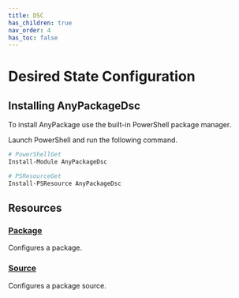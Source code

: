 ```yaml
---
title: DSC
has_children: true
nav_order: 4
has_toc: false
---
```


# Desired State Configuration

## Installing AnyPackageDsc

To install AnyPackage use the built-in PowerShell package manager.

Launch PowerShell and run the following command.

```powershell
# PowerShellGet
Install-Module AnyPackageDsc

# PSResourceGet
Install-PSResource AnyPackageDsc
```

## Resources

### [Package](Package.md)

Configures a package.

### [Source](Source.md)

Configures a package source.
